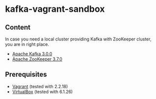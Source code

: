# kafka-vagrant-sandbox

## Content

In case you need a local cluster providing Kafka with ZooKeeper cluster, you are in right place.

* [Apache Kafka 3.0.0](https://kafka.apache.org/30/documentation.html)
* [Apache ZooKeeper 3.7.0](https://zookeeper.apache.org/doc/r3.7.0/index.html)

## Prerequisites
* [Vagrant](https://www.vagrantup.com) (tested with 2.2.18)
* [VirtualBox](http://virtualbox.org) (tested with 6.1.26)
